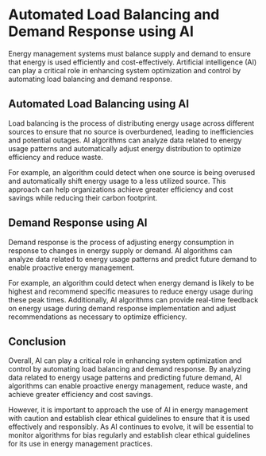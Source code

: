 Automated Load Balancing and Demand Response using AI
===================================================================================================================

Energy management systems must balance supply and demand to ensure that energy is used efficiently and cost-effectively. Artificial intelligence (AI) can play a critical role in enhancing system optimization and control by automating load balancing and demand response.

Automated Load Balancing using AI
---------------------------------

Load balancing is the process of distributing energy usage across different sources to ensure that no source is overburdened, leading to inefficiencies and potential outages. AI algorithms can analyze data related to energy usage patterns and automatically adjust energy distribution to optimize efficiency and reduce waste.

For example, an algorithm could detect when one source is being overused and automatically shift energy usage to a less utilized source. This approach can help organizations achieve greater efficiency and cost savings while reducing their carbon footprint.

Demand Response using AI
------------------------

Demand response is the process of adjusting energy consumption in response to changes in energy supply or demand. AI algorithms can analyze data related to energy usage patterns and predict future demand to enable proactive energy management.

For example, an algorithm could detect when energy demand is likely to be highest and recommend specific measures to reduce energy usage during these peak times. Additionally, AI algorithms can provide real-time feedback on energy usage during demand response implementation and adjust recommendations as necessary to optimize efficiency.

Conclusion
----------

Overall, AI can play a critical role in enhancing system optimization and control by automating load balancing and demand response. By analyzing data related to energy usage patterns and predicting future demand, AI algorithms can enable proactive energy management, reduce waste, and achieve greater efficiency and cost savings.

However, it is important to approach the use of AI in energy management with caution and establish clear ethical guidelines to ensure that it is used effectively and responsibly. As AI continues to evolve, it will be essential to monitor algorithms for bias regularly and establish clear ethical guidelines for its use in energy management practices.


